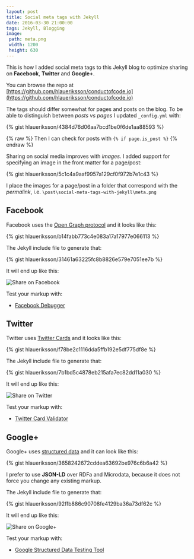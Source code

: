 ```yaml
---
layout: post
title: Social meta tags with Jekyll
date: 2016-03-30 21:00:00
tags: Jekyll, Blogging
image:
 path: meta.png
 width: 1200
 height: 630
---
```


This is how I added social meta tags to this Jekyll blog to optimize sharing on **Facebook**, **Twitter** and **Google+**.

You can browse the repo at [https://github.com/hlaueriksson/conductofcode.io](https://github.com/hlaueriksson/conductofcode.io)

The tags should differ somewhat for pages and posts on the blog. To be able to distinguish between *posts vs pages* I updated `_config.yml` with:

{% gist hlaueriksson/4384d76d06aa7bcd1be0f6de1aa88593 %}

{% raw %}
Then I can check for posts with `{% if page.is_post %}`
{% endraw %}

Sharing on social media improves with *images*. I added support for specifying an image in the front matter for a page/post:

{% gist hlaueriksson/5c1c4a9aaf9957a129cf0f972b7e1c43 %}

I place the images for a page/post in a folder that correspond with the *permalink*, i.e. `\post\social-meta-tags-with-jekyll\meta.png`

## Facebook

Facebook uses the [Open Graph protocol](http://ogp.me/) and it looks like this:

{% gist hlaueriksson/b14fabb773c4e083a17a17977e066113 %}

The Jekyll include file to generate that:

{% gist hlaueriksson/31461a63225fc8b8826e579e7051ee7b %}

It will end up like this:

![Share on Facebook](facebook.png)

Test your markup with:

- [Facebook Debugger](https://developers.facebook.com/tools/debug/)

## Twitter

Twitter uses [Twitter Cards](https://dev.twitter.com/cards/overview) and it looks like this:

{% gist hlaueriksson/f78be2c1116dda5ffb192e5df775df8e %}

The Jekyll include file to generate that:

{% gist hlaueriksson/7b1bd5c4878eb215afa7ec82dd11a030 %}

It will end up like this:

![Share on Twitter](twitter.png)

Test your markup with:

- [Twitter Card Validator](https://cards-dev.twitter.com/validator/)

## Google+

Google+ uses [structured data](http://schema.org/) and it can look like this:

{% gist hlaueriksson/3658242672cddea63692be976c6b6a42 %}

I prefer to use **JSON-LD** over RDFa and Microdata, because it does not force you change any existing markup.

The Jekyll include file to generate that:

{% gist hlaueriksson/92ffb886c90708fe4129ba36a73df62c %}

It will end up like this:

![Share on Google+](google.png)

Test your markup with:

- [Google Structured Data Testing Tool](https://developers.google.com/structured-data/testing-tool/)

<!-- The color of social is http://bada55.io/50c1a1 -->
